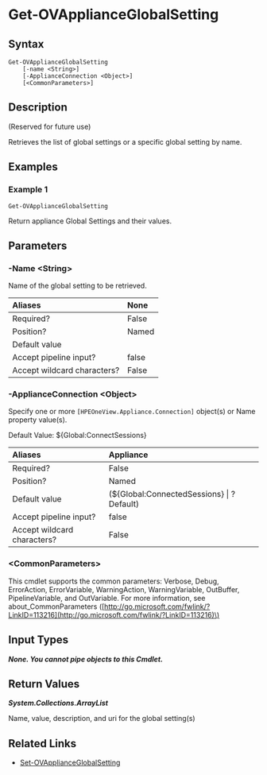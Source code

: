 ﻿---
description: (Reserved for future use) Retrieve appliance global settings.
---

# Get-OVApplianceGlobalSetting

## Syntax

```text
Get-OVApplianceGlobalSetting
    [-name <String>]
    [-ApplianceConnection <Object>]
    [<CommonParameters>]
```

## Description

(Reserved for future use)

Retrieves the list of global settings or a specific global setting by name.

## Examples

###  Example 1 

```text
Get-OVApplianceGlobalSetting
```

Return appliance Global Settings and their values.

## Parameters

### -Name &lt;String&gt;

Name of the global setting to be retrieved.

| Aliases | None |
| :--- | :--- |
| Required? | False |
| Position? | Named |
| Default value |  |
| Accept pipeline input? | false |
| Accept wildcard characters? | False |

### -ApplianceConnection &lt;Object&gt;

Specify one or more `[HPEOneView.Appliance.Connection]` object(s) or Name property value(s).

Default Value: ${Global:ConnectSessions}

| Aliases | Appliance |
| :--- | :--- |
| Required? | False |
| Position? | Named |
| Default value | (${Global:ConnectedSessions} &vert; ? Default) |
| Accept pipeline input? | false |
| Accept wildcard characters? | False |

### &lt;CommonParameters&gt;

This cmdlet supports the common parameters: Verbose, Debug, ErrorAction, ErrorVariable, WarningAction, WarningVariable, OutBuffer, PipelineVariable, and OutVariable. For more information, see about\_CommonParameters \([http://go.microsoft.com/fwlink/?LinkID=113216](http://go.microsoft.com/fwlink/?LinkID=113216)\)

## Input Types

_**None.  You cannot pipe objects to this Cmdlet.**_

## Return Values

_**System.Collections.ArrayList**_

Name, value, description, and uri for the global setting(s)

## Related Links

* [Set-OVApplianceGlobalSetting](set-ovapplianceglobalsetting.md)
